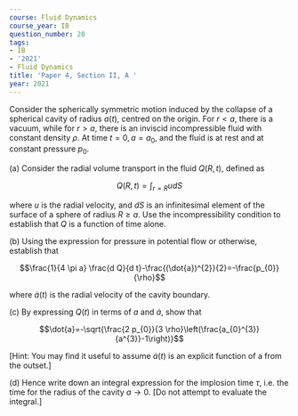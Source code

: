 ```yaml
---
course: Fluid Dynamics
course_year: IB
question_number: 20
tags:
- IB
- '2021'
- Fluid Dynamics
title: 'Paper 4, Section II, A '
year: 2021
---
```




Consider the spherically symmetric motion induced by the collapse of a spherical cavity of radius $a(t)$, centred on the origin. For $r<a$, there is a vacuum, while for $r>a$, there is an inviscid incompressible fluid with constant density $\rho$. At time $t=0, a=a_{0}$, and the fluid is at rest and at constant pressure $p_{0}$.

(a) Consider the radial volume transport in the fluid $Q(R, t)$, defined as

$$Q(R, t)=\int_{r=R} u d S$$

where $u$ is the radial velocity, and $d S$ is an infinitesimal element of the surface of a sphere of radius $R \geqslant a$. Use the incompressibility condition to establish that $Q$ is a function of time alone.

(b) Using the expression for pressure in potential flow or otherwise, establish that

$$\frac{1}{4 \pi a} \frac{d Q}{d t}-\frac{(\dot{a})^{2}}{2}=-\frac{p_{0}}{\rho}$$

where $\dot{a}(t)$ is the radial velocity of the cavity boundary.

(c) By expressing $Q(t)$ in terms of $a$ and $\dot{a}$, show that

$$\dot{a}=-\sqrt{\frac{2 p_{0}}{3 \rho}\left(\frac{a_{0}^{3}}{a^{3}}-1\right)}$$

[Hint: You may find it useful to assume $\dot{a}(t)$ is an explicit function of a from the outset.]

(d) Hence write down an integral expression for the implosion time $\tau$, i.e. the time for the radius of the cavity $a \rightarrow 0$. [Do not attempt to evaluate the integral.]
